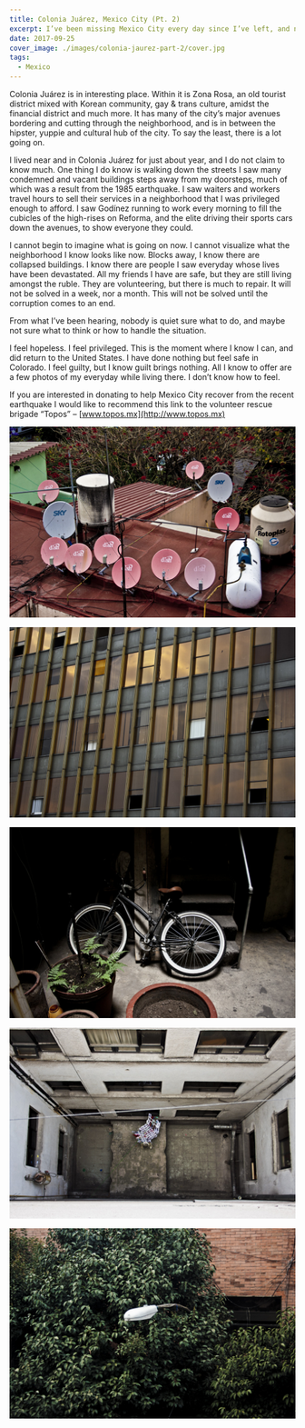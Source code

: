 ```yaml
---
title: Colonia Juárez, Mexico City (Pt. 2)
excerpt: I’ve been missing Mexico City every day since I’ve left, and now more than ever I want to return and be a part of the community.
date: 2017-09-25
cover_image: ./images/colonia-jaurez-part-2/cover.jpg
tags:
  - Mexico
---
```


Colonia Juárez is in interesting place. Within it is Zona Rosa, an old tourist district mixed with Korean community, gay & trans culture, amidst the financial district and much more. It has many of the city’s major avenues bordering and cutting through the neighborhood, and is in between the hipster, yuppie and cultural hub of the city. To say the least, there is a lot going on.

I lived near and in Colonia Juárez for just about year, and I do not claim to know much. One thing I do know is walking down the streets I saw many condemned and vacant buildings steps away from my doorsteps, much of which was a result from the 1985 earthquake. I saw waiters and workers travel hours to sell their services in a neighborhood that I was privileged enough to afford. I saw Godínez running to work every morning to fill the cubicles of the high-rises on Reforma, and the elite driving their sports cars down the avenues, to show everyone they could.

I cannot begin to imagine what is going on now. I cannot visualize what the neighborhood I know looks like now. Blocks away, I know there are collapsed buildings. I know there are people I saw everyday whose lives have been devastated. All my friends I have are safe, but they are still living amongst the ruble. They are volunteering, but there is much to repair. It will not be solved in a week, nor a month. This will not be solved until the corruption comes to an end.

From what I’ve been hearing, nobody is quiet sure what to do, and maybe not sure what to think or how to handle the situation.

I feel hopeless. I feel privileged. This is the moment where I know I can, and did return to the United States. I have done nothing but feel safe in Colorado. I feel guilty, but I know guilt brings nothing. All I know to offer are a few photos of my everyday while living there. I don’t know how to feel.

If you are interested in donating to help Mexico City recover from the recent earthquake I would like to recommend this link to the volunteer rescue brigade “Topos” – [www.topos.mx](http://www.topos.mx)

![Many satellite dishes and other things on rooftop](./images/colonia-jaurez-part-2/many-satellite-dishes-on-roof.jpg)

![Gold windows on side of tall residental building](./images/colonia-jaurez-part-2/gold-windows.jpg)

![Bicycle leaning up against stairs](./images/colonia-jaurez-part-2/bicycle-lying-on-stairs.jpg)

![Looking down at courtyard with laundry hange rin center](./images/colonia-jaurez-part-2/looking-down-at-laundry.jpg)

![Street light in tree canopy](./images/colonia-jaurez-part-2/street-light-in-canopy.jpg)
